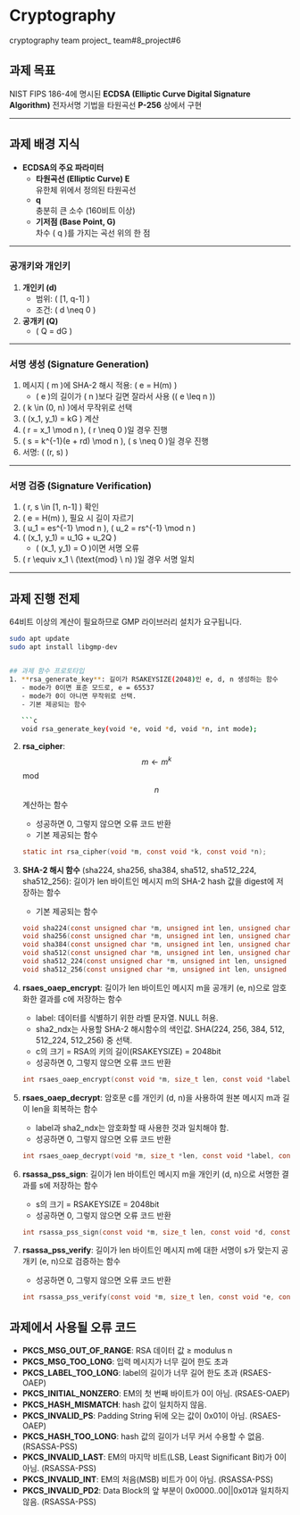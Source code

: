 # Cryptography  
cryptography team project_ team#8_project#6  

## 과제 목표  
NIST FIPS 186-4에 명시된 **ECDSA (Elliptic Curve Digital Signature Algorithm)** 전자서명 기법을 타원곡선 **P-256** 상에서 구현  

---

## 과제 배경 지식  
- **ECDSA의 주요 파라미터**
  - **타원곡선 (Elliptic Curve) E**  
    유한체 위에서 정의된 타원곡선  
  - **q**  
    충분히 큰 소수 (160비트 이상)  
  - **기저점 (Base Point, G)**  
    차수 \( q \)를 가지는 곡선 위의 한 점  

---

### 공개키와 개인키  
1. **개인키 (d)**  
   - 범위: \( [1, q-1] \)  
   - 조건: \( d \neq 0 \)  
2. **공개키 (Q)**  
   - \( Q = dG \)  

---

### 서명 생성 (Signature Generation)  
1. 메시지 \( m \)에 SHA-2 해시 적용: \( e = H(m) \)  
   - \( e \)의 길이가 \( n \)보다 길면 잘라서 사용 (\( e \leq n \))  
2. \( k \in (0, n) \)에서 무작위로 선택  
3. \( (x_1, y_1) = kG \) 계산  
4. \( r = x_1 \mod n \), \( r \neq 0 \)일 경우 진행  
5. \( s = k^{-1}(e + rd) \mod n \), \( s \neq 0 \)일 경우 진행  
6. 서명: \( (r, s) \)  

---

### 서명 검증 (Signature Verification)  
1. \( r, s \in [1, n-1] \) 확인  
2. \( e = H(m) \), 필요 시 길이 자르기  
3. \( u_1 = es^{-1} \mod n \), \( u_2 = rs^{-1} \mod n \)  
4. \( (x_1, y_1) = u_1G + u_2Q \)  
   - \( (x_1, y_1) = O \)이면 서명 오류  
5. \( r \equiv x_1 \ (\text{mod} \ n) \)일 경우 서명 일치  

---

## 과제 진행 전제  
64비트 이상의 계산이 필요하므로 GMP 라이브러리 설치가 요구됩니다.  

```bash
sudo apt update
sudo apt install libgmp-dev


## 과제 함수 프로토타입
1. **rsa_generate_key**: 길이가 RSAKEYSIZE(2048)인 e, d, n 생성하는 함수
   - mode가 0이면 표준 모드로, e = 65537
   - mode가 0이 아니면 무작위로 선택.
   - 기본 제공되는 함수
   
   ```c
   void rsa_generate_key(void *e, void *d, void *n, int mode);
   ```

2. **rsa_cipher**: $$m ← m^k$$ mod $$n$$  계산하는 함수
   - 성공하면 0, 그렇지 않으면 오류 코드 반환
   - 기본 제공되는 함수
   
   ```c
   static int rsa_cipher(void *m, const void *k, const void *n);
   ```

3. **SHA-2 해시 함수** (sha224, sha256, sha384, sha512, sha512_224, sha512_256): 길이가 len 바이트인 메시지 m의 SHA-2 hash 값을 digest에 저장하는 함수
   - 기본 제공되는 함수
   
   ```c
   void sha224(const unsigned char *m, unsigned int len, unsigned char *digest);
   void sha256(const unsigned char *m, unsigned int len, unsigned char *digest);
   void sha384(const unsigned char *m, unsigned int len, unsigned char *digest);
   void sha512(const unsigned char *m, unsigned int len, unsigned char *digest);
   void sha512_224(const unsigned char *m, unsigned int len, unsigned char *digest);
   void sha512_256(const unsigned char *m, unsigned int len, unsigned char *digest);
   ```

4. **rsaes_oaep_encrypt**: 길이가 len 바이트인 메시지 m을 공개키 (e, n)으로 암호화한 결과를 c에 저장하는 함수
   - label: 데이터를 식별하기 위한 라벨 문자열. NULL 허용.
   - sha2_ndx는 사용할 SHA-2 해시함수의 색인값. SHA(224, 256, 384, 512, 512_224, 512_256) 중 선택.
   - c의 크기 = RSA의 키의 길이(RSAKEYSIZE) = 2048bit
   - 성공하면 0, 그렇지 않으면 오류 코드 반환
   
   ```c
   int rsaes_oaep_encrypt(const void *m, size_t len, const void *label, const void *e, const void *n, void *c, int sha2_ndx);
   ```

5. **rsaes_oaep_decrypt**: 암호문 c를 개인키 (d, n)을 사용하여 원본 메시지 m과 길이 len을 회복하는 함수
   - label과 sha2_ndx는 암호화할 때 사용한 것과 일치해야 함.
   - 성공하면 0, 그렇지 않으면 오류 코드 반환
   
   ```c
   int rsaes_oaep_decrypt(void *m, size_t *len, const void *label, const void *d, const void *n, const void *c, int sha2_ndx);
   ```

6. **rsassa_pss_sign**: 길이가 len 바이트인 메시지 m을 개인키 (d, n)으로 서명한 결과를 s에 저장하는 함수
   - s의 크기 = RSAKEYSIZE = 2048bit
   - 성공하면 0, 그렇지 않으면 오류 코드 반환
   
   ```c
   int rsassa_pss_sign(const void *m, size_t len, const void *d, const void *n, void *s);
   ```

7. **rsassa_pss_verify**: 길이가 len 바이트인 메시지 m에 대한 서명이 s가 맞는지 공개키 (e, n)으로 검증하는 함수
   - 성공하면 0, 그렇지 않으면 오류 코드 반환
   
   ```c
   int rsassa_pss_verify(const void *m, size_t len, const void *e, const void *n, const void *s);
   ```

## 과제에서 사용될 오류 코드
- **PKCS_MSG_OUT_OF_RANGE**: RSA 데이터 값 ≥ modulus n
- **PKCS_MSG_TOO_LONG**: 입력 메시지가 너무 길어 한도 초과
- **PKCS_LABEL_TOO_LONG**: label의 길이가 너무 길어 한도 초과 (RSAES-OAEP)
- **PKCS_INITIAL_NONZERO**: EM의 첫 번째 바이트가 0이 아님. (RSAES-OAEP)
- **PKCS_HASH_MISMATCH**: hash 값이 일치하지 않음.
- **PKCS_INVALID_PS**: Padding String 뒤에 오는 값이 0x01이 아님. (RSAES-OAEP)
- **PKCS_HASH_TOO_LONG**: hash 값의 길이가 너무 커서 수용할 수 없음. (RSASSA-PSS)
- **PKCS_INVALID_LAST**: EM의 마지막 비트(LSB, Least Significant Bit)가 0이 아님. (RSASSA-PSS)
- **PKCS_INVALID_INT**: EM의 처음(MSB) 비트가 0이 아님. (RSASSA-PSS)
- **PKCS_INVALID_PD2**: Data Block의 앞 부분이 0x0000..00||0x01과 일치하지 않음. (RSASSA-PSS)
